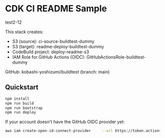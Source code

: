 # CDK CI README Sample

test2-12

This stack creates:
- S3 (source): ci-source-buildtest-dummy
- S3 (target): readme-deploy-buildtest-dummy
- CodeBuild project: deploy-readme-s3
- IAM Role for GitHub Actions (OIDC): GitHubActionsRole-buildtest-dummy

GitHub: kobashi-yoshizumi/buildtest (branch: main)

## Quickstart
```bash
npm install
npm run build
npm run bootstrap
npm run deploy
```

If your account doesn't have the GitHub OIDC provider yet:
```bash
aws iam create-open-id-connect-provider     --url https://token.actions.githubusercontent.com     --client-id-list sts.amazonaws.com     --thumbprint-list 6938fd4d98bab03faadb97b34396831e3780aea1
```
